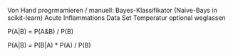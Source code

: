 Von Hand progrmamieren / manuell:
Bayes-Klassifikator	(Naive-Bays in scikit-learn)
Acute Inflammations Data Set
Temperatur optional weglassen

P(A|B) = P(A&B) / P(B)

P(A|B) = P(B|A) * P(A) / P(B)

